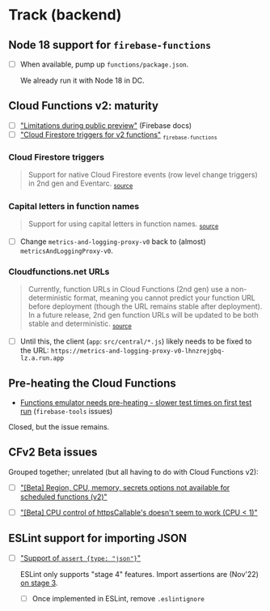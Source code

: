 # Track (backend)

<!--
## `@google-cloud/logging` ESM support

*Q: Is this still a thing?*

- [es6 import not able to import Logging](https://github.com/googleapis/nodejs-logging/issues/559)

Note: We won't need it, until `firebase-functions` runs with ESM. And even then, node allows using `require` in `type: "module"` packages.
-->

## Node 18 support for `firebase-functions`

- [ ] When available, pump up `functions/package.json`.

	<!-- No ticket, as of 6-Jun-22: https://github.com/firebase/firebase-functions/issues?q=is%3Aissue+is%3Aopen+18 -->

   We already run it with Node 18 in DC.


## Cloud Functions v2: maturity

- [ ] ["Limitations during public preview"](https://firebase.google.com/docs/functions/beta#limitations_during_public_preview) (Firebase docs)
- [ ] ["Cloud Firestore triggers for v2 functions"](https://github.com/firebase/firebase-functions/issues/1213) <sub>`firebase-functions`</sub>

### Cloud Firestore triggers 

>Support for native Cloud Firestore events (row level change triggers) in 2nd gen and Eventarc. <sub>[source](https://cloud.google.com/functions/docs/concepts/version-comparison#coming_soon_in_2nd_gen)</sub>

### Capital letters in function names

>Support for using capital letters in function names. <sub>[source](https://cloud.google.com/functions/docs/concepts/version-comparison#coming_soon_in_2nd_gen)</sub>

- [ ] Change `metrics-and-logging-proxy-v0` back to (almost) `metricsAndLoggingProxy-v0`.

### Cloudfunctions.net URLs

>Currently, function URLs in Cloud Functions (2nd gen) use a non-deterministic format, meaning you cannot predict your function URL before deployment (though the URL remains stable after deployment). In a future release, 2nd gen function URLs will be updated to be both stable and deterministic. <sub>[source](https://cloud.google.com/functions/docs/concepts/version-comparison#coming_soon_in_2nd_gen)</sub>

- [ ] Until this, the client (`app`: `src/central/*.js`) likely needs to be fixed to the URL: `https://metrics-and-logging-proxy-v0-lhnzrejgbq-lz.a.run.app`


## Pre-heating the Cloud Functions

- [Functions emulator needs pre-heating - slower test times on first test run](https://github.com/firebase/firebase-tools/issues/3488) (`firebase-tools` issues)

Closed, but the issue remains.

<!-- tbd. Remove when logging works..
## Using `firebase-admin` 10.0 with `firebase-functions` 

- [Cannot install firebase-admin v10](https://github.com/firebase/firebase-functions/issues/996)

This might not apply any more; we are using `type: "module"` in the functions. Once we really log to Google logs, mention that this might no longer be an issue?
-->

<!-- nah? not needed by us
## Impersonation with `firebase-admin` against Realtime Database Emulator does not work

- [ ] [RTDB emulator doesn't work properly with databaseAuthVariableOverride](https://github.com/firebase/firebase-tools/issues/2554)

It seems like something that's simply omitted. The Firebase approach seems to be to do impersonation in the client SDK. 

This approach is ..strange.. since impersonation use case is in tests that can use `firebase-admin`.

- [ ] [Documentation on using impersonation with Realtime Database Emulator](https://github.com/firebase/firebase-admin-node/issues/1777)

<!_-- hidden

>Firebase [docs](https://firebase.google.com/docs/database/admin/start?authuser=0#admin-sdk-setup) say:
>>If you are interested in using the Node.js SDK as a client for end-user access (for example, in a Node.js desktop or IoT application), as opposed to admin access from a privileged environment (like a server), you should instead follow the instructions for setting up the client JavaScript SDK.
--_>

Also:

- ["How to connect Firebase Admin to Emulator Auth"](https://stackoverflow.com/questions/71268856/how-to-connect-firebase-admin-to-emulator-auth) (SO)

- [Add the Firebase Admin SDK to your server](https://firebase.google.com/docs/admin/setup?authuser=0) (Firebase docs)

   No mention of emulators. Could fit nicely, there... (it does mention "When testing the Admin SDK locally").
-->


## CFv2 Beta issues

Grouped together; unrelated (but all having to do with Cloud Functions v2):

- [ ] ["[Beta] Region, CPU, memory, secrets options not available for scheduled functions (v2)"](https://github.com/firebase/firebase-functions/issues/1285)
- [ ] ["[Beta] CPU control of httpsCallable's doesn't seem to work (CPU < 1)"](https://github.com/firebase/firebase-functions/issues/1288)


## ESLint support for importing JSON

- [ ] ["Support of `assert {type: "json"}`"](https://github.com/eslint/eslint/discussions/15305)

	ESLint only supports "stage 4" features. Import assertions are (Nov'22) [on stage 3](https://github.com/tc39/proposal-import-assertions). 
	
	- [ ] Once implemented in ESLint, remove `.eslintignore`
